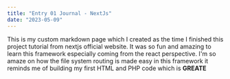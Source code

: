 ```yaml
---
title: "Entry 01 Journal - NextJs"
date: "2023-05-09"
---
```


This is my custom markdown page which I created as the time I finished this project tutorial from nextjs official website. It was so fun and amazing to learn this framework especially coming from the react perspective. I'm so amaze on how the file system routing is made easy in this framework it reminds me of building my first HTML and PHP code which is **GREATE**
